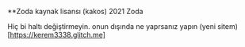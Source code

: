 **Zoda kaynak lisansı (kakos) 2021 Zoda

Hiç bi haltı değiştirmeyin. onun dışında ne yaprsanız yapın
(yeni sitem)[https://kerem3338.glitch.me]

